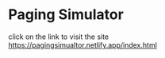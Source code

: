 # Paging Simulator

click on the link to visit the site https://pagingsimualtor.netlify.app/index.html
